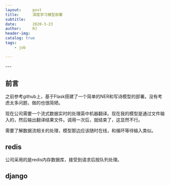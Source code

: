 ```yaml
---
layout:     post
title:      深度学习模型部署
subtitle:   
date:       2020-3-23
author:     RJ
header-img: 
catalog: true
tags:
    - job

---
```

<p id = "build"></p>
---

## 前言
之前参考github上，基于Flask搭建了一个简单的NER和写诗模型的部署。没有考虑太多问题，做的也很简陋。

现在公司需要一个流式数据实时的处理英中机器翻译。现在我的模型是通过文件输入的，然后输出翻译结果文件。调用一次后，就结束了，这显然不行。

需要了解数据流相关的处理，模型那边应该随时在线，和循环等待输入类似。

## redis
公司采用的是redis内存数据库，接受到请求后按队列处理。

## django

